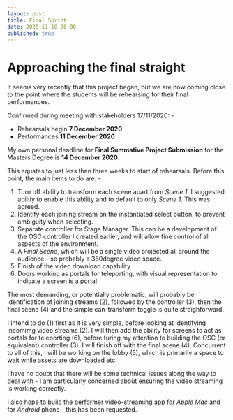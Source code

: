 ```yaml
---
layout: post
title: Final Sprint
date: 2020-11-18 00:00
published: true
---
```


# Approaching the final straight

It seems very recently that this project began, but we are now coming close to the point where the students will be rehearsing for their final performances.

Confirmed during meeting with stakeholders 17/11/2020: -

* Rehearsals begin **7 December 2020**
* Performances **11 December 2020**
  
My own personal deadline for **Final Summative Project Submission** for the Masters Degree is **14 December 2020**. 


This equates to just less than three weeks to start of rehearsals. Before this point, the main items to do are: -

1. Turn off ability to transform each scene apart from _Scene 1_. I suggested abiltiy to enable this ability and to default to only _Scene 1_. This was agreed.
2. Identify each joining stream on the instantiated select button, to prevent ambiguity when selecting.
3. Separate controller for Stage Manager. This can be a development of the OSC controller I created earlier, and will allow fine control of all aspects of the environment.
4. A _Final Scene_, which will be a single video projected all around the audience - so probably a 360degree video space.
5. Finish of the video download capability
6. Doors working as portals for teleporting, with visual representation to indicate a screen is a portal

The most demanding, or potentially problematic, will probably be identification of joining streams (2), followed by the controller (3), then the final scene (4) and the simple can-transform toggle is quite straighforward.

I intend to do (1) first as it is very simple, before looking at identifying incomimg video streams (2). I will then add the ability for screens to act as portals for teleporting (6), before turing my attention to building the OSC (or equivalent) controller (3). I will finish off with the final scene (4). Concurrent to all of this, I will be working on the lobby (5), which is primarily a space to wait while assets are downloaded etc.

I have no doubt that there will be some technical issues along the way to deal with -  I am particularly concerned about ensuring the video streaming is working correctly. 

I also hope to build the performer video-streaming app for _Apple Mac_ and for _Android_ phone - this has been requested.
